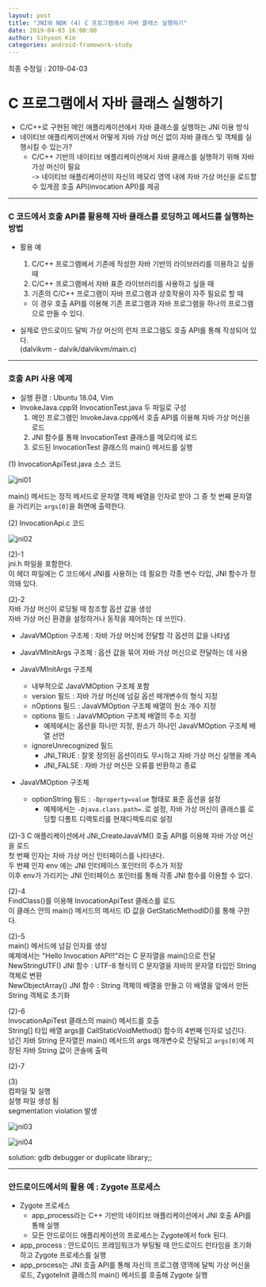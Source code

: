 ```yaml
---
layout: post
title: "JNI와 NDK (4) C 프로그램에서 자바 클래스 실행하기"
date: 2019-04-03 16:00:00
author: Sihyeon Kim
categories: android-framework-study
---
```


최종 수정일 : 2019-04-03

# C 프로그램에서 자바 클래스 실행하기
- C/C++로 구현된 메인 애플리케이션에서 자바 클래스를 실행하는 JNI 이용 방식  
- 네이티브 애플리케이션에서 어떻게 자바 가상 머신 없이 자바 클래스 및 객체를 실행시킬 수 있는가?  
  - C/C++ 기반의 네이티브 애플리케이션에서 자바 클래스를 실행하기 위해 자바 가상 머신이 필요  
  -> 네이티브 애플리케이션이 자신의 메모리 영역 내에 자바 가상 머신을 로드할 수 있게끔 호출 API(invocation API)를 제공  

---

### C 코드에서 호출 API를 활용해 자바 클래스를 로딩하고 메서드를 실행하는 방법  
- 활용 예  
  1. C/C++ 프로그램에서 기존에 작성한 자바 기반의 라이브러리를 이용하고 싶을 때  
  2. C/C++ 프로그램에서 자바 표준 라이브러리를 사용하고 싶을 때  
  3. 기존의 C/C++ 프로그램이 자바 프로그램과 상호작용이 자주 필요로 할 때  
  - 이 경우 호출 API를 이용해 기존 프로그램과 자바 프로그램을 하나의 프로그램으로 만들 수 있다.  
  
- 실제로 안드로이드 달빅 가상 머신의 런처 프로그램도 호출 API를 통해 작성되어 있다.  
(dalvikvm - dalvik/dalvikvm/main.c)  

---

### 호출 API 사용 예제
- 실행 환경 : Ubuntu 18.04, Vim  
- InvokeJava.cpp와 InvocationTest.java 두 파일로 구성  
  1. 메인 프로그램인 InvokeJava.cpp에서 호출 API를 이용해 자바 가상 머신을 로드  
  2. JNI 함수를 통해 InvocationTest 클래스를 메모리에 로드  
  3. 로드된 InvocationTest 클래스의 main() 메서드를 실행  

(1) InvocationApiTest.java 소스 코드  

![jni01](/assets/jni-4.4-01.png)  

main() 메서드는 정적 메서드로 문자열 객체 배열을 인자로 받아 그 중 첫 번째 문자열을 가리키는 `args[0]`을 화면에 출력한다.  

(2) InvocationApi.c 코드  

![jni02](/assets/jni-4.4-02.png)  

(2)-1  
jni.h 파일을 포함한다.  
이 헤더 파일에는 C 코드에서 JNI를 사용하는 데 필요한 각종 변수 타입, JNI 함수가 정의돼 있다.  

(2)-2  
자바 가상 머신이 로딩될 때 참조할 옵션 값을 생성  
자바 가상 머신 환경을 설정하거나 동작을 제어하는 데 쓰인다.  

- JavaVMOption 구조체 : 자바 가상 머신에 전달할 각 옵션의 값을 나타냄  
- JavaVMInitArgs 구조체 : 옵션 값을 묶어 자바 가상 머신으로 전달하는 데 사용  

- JavaVMInitArgs 구조체  
  - 내부적으로 JavaVMOption 구조체 포함  
  - version 필드 : 자바 가상 머신에 넘길 옵션 매개변수의 형식 지정  
  - nOptions 필드 : JavaVMOption 구조체 배열의 원소 개수 지정  
  - options 필드 : JavaVMOption 구조체 배열의 주소 지정  
    - 예제에서는 옵션을 하나만 지정, 원소가 하나인 JavaVMOption 구조체 배열 선언  
  - ignoreUnrecognized 필드  
    - JNI_TRUE : 잘못 정의된 옵션이라도 무시하고 자바 가상 머신 실행을 계속  
    - JNI_FALSE : 자바 가상 머신은 오류를 반환하고 종료  
- JavaVMOption 구조체  
  - optionString 필드 : `-Dproperty=value` 형태로 표준 옵션을 설정  
    - 예제에서는 `-Djava.class.path=.`로 설정, 자바 가상 머신이 클래스를 로딩할 디폴트 디렉토리를 현재디렉토리로 설정  
    
    
(2)-3
C 애플리케이션에서 JNI_CreateJavaVM() 호출 API를 이용해 자바 가상 머신을 로드  
첫 번째 인자는 자바 가상 머신 인터페이스를 나타낸다.  
두 번째 인자 env 에는 JNI 인터페이스 포인터의 주소가 저장  
이후 env가 가리키는 JNI 인터페이스 포인터를 통해 각종 JNI 함수를 이용할 수 있다.  

(2)-4  
FindClass()를 이용해 InvocationApiTest 클래스를 로드  
이 클래스 안의 main() 메서드의 메서드 ID 값을 GetStaticMethodID()를 통해 구한다.  

(2)-5  
main() 메서드에 넘길 인자를 생성  
예제에서는 "Hello Invocation API!!"라는 C 문자열을 main()으로 전달  
NewStringUTF() JNI 함수 : UTF-8 형식의 C 문자열을 자바의 문자열 타입인 String 객체로 변환  
NewObjectArray() JNI 함수 : String 객체의 배열을 만들고 이 배열을 앞에서 만든 String 객체로 초기화  


(2)-6  
InvocationApiTest 클래스의 main() 메서드를 호출  
String[] 타입 배열 args를 CallStaticVoidMethod() 함수의 4번째 인자로 넘긴다.  
넘긴 자바 String 문자열읜 main() 메서드의 args 매개변수로 전달되고 `args[0]`에 저장된 자바 String 값이 콘솔에 출력  

(2)-7  



(3)  
컴파일 및 실행  
실행 파일 생성 됨  
segmentation violation 발생  

![jni03](/assets/jni-4.4-03.png)  

![jni04](/assets/jni-4.4-04.png)  

solution: gdb debugger or duplicate library;;   

---
### 안드로이드에서의 활용 예 : Zygote 프로세스  
- Zygote 프로세스
  - app_process라는 C++ 기반의 네이티브 애플리케이션에서 JNI 호출 API를 통해 실행   
  - 모든 안드로이드 애플리케이션의 프로세스는 Zygote에서 fork 된다.  
- app_process : 안드로이드 프레임워크가 부팅될 때 안드로이드 런타임을 초기화하고 Zygote 프로세스를 실행  
- app_process는 JNI 호출 API를 통해 자신의 프로그램 영역에 달빅 가상 머신을 로드, ZygoteInit 클래스의 main() 메서드를 호출해 Zygote 실행  

